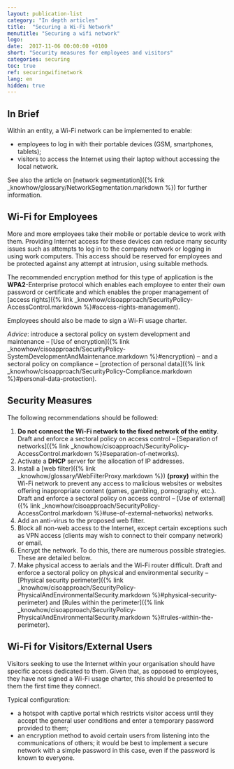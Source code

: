 ```yaml
---
layout: publication-list
category: "In depth articles"
title:  "Securing a Wi-Fi Network"
menutitle: "Securing a wifi network"
logo:
date:  2017-11-06 00:00:00 +0100
short: "Security measures for employees and visitors"
categories: securing
toc: true
ref: securingwifinetwork
lang: en
hidden: true
---
```

## In Brief
Within an entity, a Wi-Fi network can be implemented to enable:

* employees to log in with their portable devices (GSM, smartphones, tablets);
* visitors to access the Internet using their laptop without accessing the local network.

See also the article on [network segmentation]({% link _knowhow/glossary/NetworkSegmentation.markdown %}) for further information.

## Wi-Fi for Employees
More and more employees take their mobile or portable device to work with them. Providing Internet access for these devices can reduce many security issues such as attempts to log in to the company network or logging in using work computers. This access should be reserved for employees and be protected against any attempt at intrusion, using suitable methods.

The recommended encryption method for this type of application is the **WPA2**-Enterprise protocol which enables each employee to enter their own password or certificate and which enables the proper management of [access rights]({% link _knowhow/cisoapproach/SecurityPolicy-AccessControl.markdown %}#access-rights-management).

Employees should also be made to sign a Wi-Fi usage charter.

*Advice*: introduce a sectoral policy on system development and maintenance – [Use of encryption]({% link _knowhow/cisoapproach/SecurityPolicy-SystemDevelopmentAndMaintenance.markdown %}#encryption) – and a sectoral policy on compliance – [protection of personal data]({% link _knowhow/cisoapproach/SecurityPolicy-Compliance.markdown %}#personal-data-protection).

## Security Measures
The following recommendations should be followed:

1. **Do not connect the Wi-Fi network to the fixed network of the entity**. Draft and enforce a sectoral policy on access control – [Separation of networks]({% link _knowhow/cisoapproach/SecurityPolicy-AccessControl.markdown %}#separation-of-networks).
2. Activate a **DHCP** server for the allocation of IP addresses.
3. Install a [web filter]({% link _knowhow/glossary/WebFilterProxy.markdown %}) **(proxy)** within the Wi-Fi network to prevent any access to malicious websites or websites offering inappropriate content (games, gambling, pornography, etc.). Draft and enforce a sectoral policy on access control – [Use of external]({% link _knowhow/cisoapproach/SecurityPolicy-AccessControl.markdown %}#use-of-external-networks) networks.
4. Add an anti-virus to the proposed web filter.
5. Block all non-web access to the Internet, except certain exceptions such as VPN access (clients may wish to connect to their company network) or email.
6. Encrypt the network. To do this, there are numerous possible strategies. These are detailed below.
7. Make physical access to aerials and the Wi-Fi router difficult. Draft and enforce a sectoral policy on physical and environmental security – [Physical security perimeter]({% link _knowhow/cisoapproach/SecurityPolicy-PhysicalAndEnvironmentalSecurity.markdown %}#physical-security-perimeter) and [Rules within the perimeter]({% link _knowhow/cisoapproach/SecurityPolicy-PhysicalAndEnvironmentalSecurity.markdown %}#rules-within-the-perimeter).

## Wi-Fi for Visitors/External Users
Visitors seeking to use the Internet within your organisation should have specific access dedicated to them. Given that, as opposed to employees, they have not signed a Wi-Fi usage charter, this should be presented to them the first time they connect.

Typical configuration:

* a hotspot with captive portal which restricts visitor access until they accept the general user conditions and enter a temporary password provided to them;
* an encryption method to avoid certain users from listening into the communications of others; it would be best to implement a secure network with a simple password in this case, even if the password is known to everyone.

